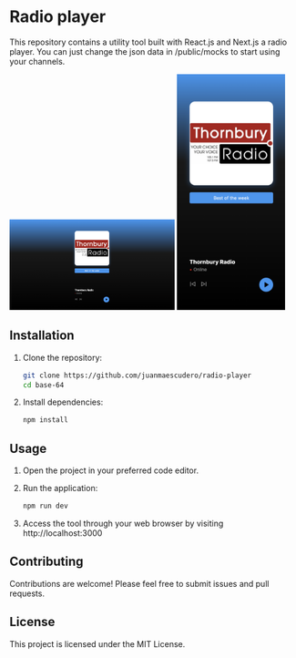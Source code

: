 # Radio player

This repository contains a utility tool built with React.js and Next.js a radio player. You can just change the json data in /public/mocks to start using your channels.

<div float="left">
    <img src="https://github.com/juanmaescudero/radio-player/blob/master/public/screenshots/sample-desktop.png?raw=true" alt="Radio player" width="290">
    <img src="https://github.com/juanmaescudero/radio-player/blob/master/public/screenshots/sample-mobile.png?raw=true" alt="Radio player" width="190">
</div>

## Installation

1. Clone the repository:

   ```bash
   git clone https://github.com/juanmaescudero/radio-player
   cd base-64 
   
2. Install dependencies:

   ```bash
   npm install

## Usage

1. Open the project in your preferred code editor.
2. Run the application:

   ```bash
   npm run dev

3. Access the tool through your web browser by visiting http://localhost:3000

## Contributing

Contributions are welcome! Please feel free to submit issues and pull requests.

## License

This project is licensed under the MIT License.